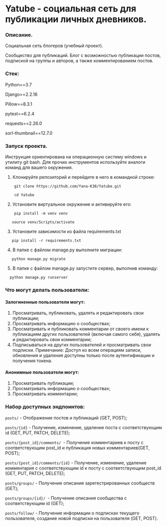 # Yatube - социальная сеть для публикации личных дневников.

 

### Описание. 

Социальная сеть блогеров (учебный проект).

Сообщество для публикаций. Блог с возможностью публикации постов, подпиской на группы и авторов, а также комментированием постов.


### Стек:
Python==3.7

Django==2.2.16

Pillow==8.3.1

pytest==6.2.4

requests==2.26.0

sorl-thumbnail==12.7.0

### Запуск проекта. 
Инструкция ориентирована на операционную систему windows и утилиту git bash.
Для прочих инструментов используйте аналоги команд для вашего окружения.

1. Клонируйте репозиторий и перейдите в него в командной строке:
``` 
    git clone https://github.com/Yana-K38/Yatube.git
``` 
``` 
    cd Yatube
``` 
2. Установите виртуальное окружение и активируйте его: 
``` 
    pip install -m venv venv 
``` 
``` 
   source venv/Scripts/activate 
``` 
3. Установите зависимости из файла requirements.txt 
``` 
   pip install -r requirements.txt 
``` 
4. В папке с файлом manage.py выполните миграции: 
``` 
   python manage.py migrate 
``` 
 5. В папке с файлом manage.py запустите сервер, выполнив команду: 
 ``` 
   python manage.py runserver 
``` 
### Что могут делать пользователи:
#### Залогиненные пользователи могут:

1. Просматривать, публиковать, удалять и редактировать свои публикации;
2. Просматривать информацию о сообществах;
3. Просматривать и публиковать комментарии от своего имени к публикациям других пользователей (включая самого себя), удалять и редактировать свои комментарии;
4. Подписываться на других пользователей и просматривать свои подписки.
   Примечание: Доступ ко всем операциям записи, обновления и удаления доступны только после аутентификации и получения токена.

#### Анонимные пользователи могут:

1. Просматривать публикации;
2. Просматривать информацию о сообществах;
3. Просматривать комментарии;

### Набор доступных эндпоинтов:
```posts/``` - Отображение постов и публикаций (GET, POST);

```posts/{id}``` - Получение, изменение, удаление поста с соответствующим id (GET, PUT, PATCH, DELETE);

```posts/{post_id}/comments/ ```- Получение комментариев к посту с соответствующим post_id и публикация новых комментариев(GET, POST);

```posts/{post_id}/comments/{id}``` - Получение, изменение, удаление комментария с соответствующим id к посту с соответствующим post_id (GET, PUT, PATCH, DELETE);

```posts/groups/``` - Получение описания зарегестрированных сообществ (GET);

```posts/groups/{id}/ ```- Получение описания сообщества с соответствующим id (GET);

```posts/follow/``` - Получение информации о подписках текущего пользователя, создание новой подписки на пользователя (GET, POST).


